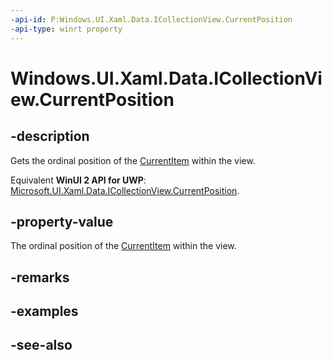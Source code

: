```yaml
---
-api-id: P:Windows.UI.Xaml.Data.ICollectionView.CurrentPosition
-api-type: winrt property
---
```


<!-- Property syntax
public int CurrentPosition { get; }
-->

# Windows.UI.Xaml.Data.ICollectionView.CurrentPosition

## -description
Gets the ordinal position of the [CurrentItem](icollectionview_currentitem.md) within the view.

Equivalent **WinUI 2 API for UWP**: [Microsoft.UI.Xaml.Data.ICollectionView.CurrentPosition](/windows/winui/api/microsoft.ui.xaml.data.icollectionview.currentposition).

## -property-value
The ordinal position of the [CurrentItem](icollectionview_currentitem.md) within the view.

## -remarks

## -examples

## -see-also
